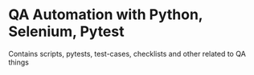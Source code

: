 # QA Automation with Python, Selenium, Pytest
Contains scripts, pytests, test-cases, checklists and other related to QA things
